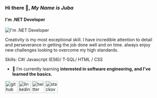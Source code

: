 ### Hi there 👋, *My Name is Juba*
#### I'm .NET Developer
![I'm .NET Developer](https://impatientprogrammer.net/wp-content/uploads/2017/12/BlogBanner_Cs_Stratego-1035x270.jpg)

Creativity is my most exceptional skill. I have incredible attention to detail and perseverance in getting the job done well and on time. always enjoy new challenges looking to overcome my high standards.

Skills: C#/  Javascript (ES6)/  T-SQL/ HTML / CSS

- 🌱 I’m currently learning  **interested in software engineering, and I've learned the basics.** 


[<img src='https://cdn.jsdelivr.net/npm/simple-icons@3.0.1/icons/github.svg' alt='github' height='40'>](https://github.com/juba97)  [<img src='https://cdn.jsdelivr.net/npm/simple-icons@3.0.1/icons/linkedin.svg' alt='linkedin' height='40'>](https://www.linkedin.com/in/juba-koguashvili-0a2108a8/)  [<img src='https://cdn.jsdelivr.net/npm/simple-icons@3.0.1/icons/twitter.svg' alt='twitter' height='40'>](https://twitter.com/jubakoguashvili)  [<img src='https://cdn.jsdelivr.net/npm/simple-icons@3.0.1/icons/stackoverflow.svg' alt='stackoverflow' height='40'>](https://stackoverflow.com/users/14513605/juba-koguashvili)  

